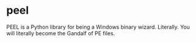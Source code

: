 peel
====

PEEL is a Python library for being a Windows binary wizard. Literally. You will literally become the Gandalf of PE files.